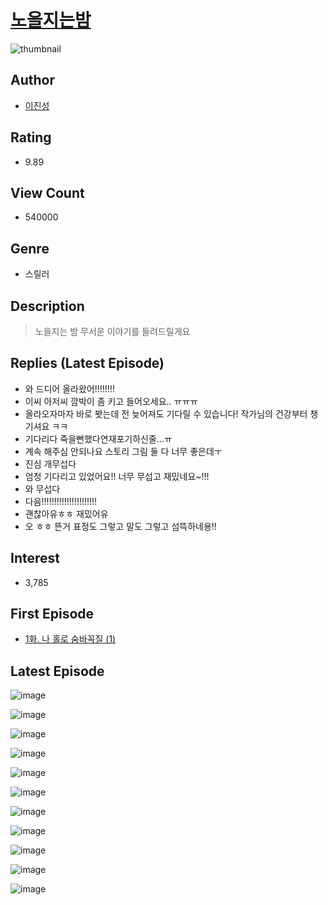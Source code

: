 # [노을지는밤](https://comic.naver.com/bestChallenge/list?titleId=769250)
![thumbnail](https://image-comic.pstatic.net/user_contents_data/challenge_comic/2021/03/16/300198/thumbnail_202x16416a83833_5048_424a_bf62_6d3de18b37d6_00003547.JPEG)

## Author
- [이진성](https://comic.naver.com/artistTitle?id=300198)

## Rating
- 9.89

## View Count
- 540000

## Genre
- 스릴러

## Description
> 노을지는 밤 무서운 이야기를 들려드릴게요

## Replies (Latest Episode)
- 와 드디어 올라왔어!!!!!!!!
- 이씨 아저씨 깜박이 좀 키고 들어오세요.. ㅠㅠㅠ
- 올라오자마자 바로 봣는데 전 늦어져도 기다릴 수 있습니다! 작가님의 건강부터 챙기셔요 ㅋㅋ
- 기다리다 죽을뻔했다연재포기하신줄...ㅠ
- 계속 해주심 안되나요 스토리 그림 둘 다 너무 좋은데ㅜ
- 진심 개무섭다
- 엄청 기다리고 있었어요!! 너무 무섭고 재밌네요~!!!
- 와 무섭다
- 다음!!!!!!!!!!!!!!!!!!!!!!
- 괜찮아유ㅎㅎ 재밌어유
- 오 ㅎㅎ 뜬거 표정도 그렇고 말도 그렇고 섬뜩하네용!!

## Interest
- 3,785

## First Episode
- [1화. 나 홀로 숨바꼭질 (1)](https://comic.naver.com/bestChallenge/detail?titleId=769250&no=1)

## Latest Episode
![image](https://image-comic.pstatic.net/user_contents_data/challenge_comic/2023/04/16/300198/upload_7365412023434623028.jpeg)

![image](https://image-comic.pstatic.net/user_contents_data/challenge_comic/2023/04/16/300198/upload_7075779971907859810.jpeg)

![image](https://image-comic.pstatic.net/user_contents_data/challenge_comic/2023/04/16/300198/upload_7363778132864676914.jpeg)

![image](https://image-comic.pstatic.net/user_contents_data/challenge_comic/2023/04/16/300198/upload_3847030873320403810.jpeg)

![image](https://image-comic.pstatic.net/user_contents_data/challenge_comic/2023/04/16/300198/upload_3546080461072655927.jpeg)

![image](https://image-comic.pstatic.net/user_contents_data/challenge_comic/2023/04/16/300198/upload_3473460794060334137.jpeg)

![image](https://image-comic.pstatic.net/user_contents_data/challenge_comic/2023/04/16/300198/upload_3703420562223281201.jpeg)

![image](https://image-comic.pstatic.net/user_contents_data/challenge_comic/2023/04/16/300198/upload_7089285067842348386.jpeg)

![image](https://image-comic.pstatic.net/user_contents_data/challenge_comic/2023/04/16/300198/upload_7089341349062915425.jpeg)

![image](https://image-comic.pstatic.net/user_contents_data/challenge_comic/2023/04/16/300198/upload_7075778877446054709.jpeg)

![image](https://image-comic.pstatic.net/user_contents_data/challenge_comic/2023/04/16/300198/upload_3762869851005477425.jpeg)

